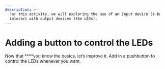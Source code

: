 ```yaml
---
description: >-
  For this activity, we will exploring the use of an input device (a button) to
  interact with output devices (the LEDs).
---
```


# Adding a button to control the LEDs

Now that ****you know the basics, let’s improve it. Add in a pushbutton to control the LEDs whenever you want.  



